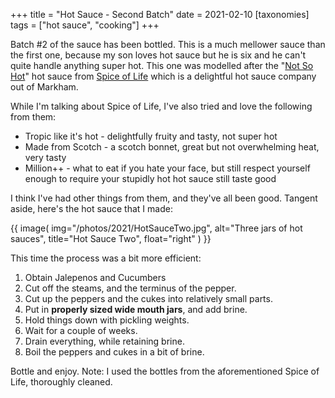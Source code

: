 +++
title = "Hot Sauce - Second Batch"
date = 2021-02-10
[taxonomies]
tags = ["hot sauce", "cooking"]
+++

Batch #2 of the sauce has been bottled. This is a much mellower sauce than the first one, because my son loves hot sauce
but he is six and he can't quite handle anything super hot. This one was modelled after the 
"[Not So Hot](https://spiceoflifeselections.com/collections/all-products/products/not-so-hot)" hot sauce from 
[Spice of Life](https://spiceoflifeselections.com/) which is a delightful hot sauce company out of Markham. 

While I'm talking about Spice of Life, I've also tried and love the following from them:

* Tropic like it's hot - delightfully fruity and tasty, not super hot
* Made from Scotch - a scotch bonnet, great but not overwhelming heat, very tasty
* Million++ - what to eat if you hate your face, but still respect yourself enough to require your stupidly hot hot 
  sauce still taste good
  
I think I've had other things from them, and they've all been good. Tangent aside, here's the hot sauce that I made:

{{ image(
  img="/photos/2021/HotSauceTwo.jpg",
  alt="Three jars of hot sauces",
  title="Hot Sauce Two",
  float="right"
) }}

This time the process was a bit more efficient:

1. Obtain Jalepenos and Cucumbers
2. Cut off the steams, and the terminus of the pepper.
3. Cut up the peppers and the cukes into relatively small parts.
4. Put in **properly sized wide mouth jars**, and add brine.
5. Hold things down with pickling weights.
6. Wait for a couple of weeks.
7. Drain everything, while retaining brine.
8. Boil the peppers and cukes in a bit of brine.

Bottle and enjoy. Note: I used the bottles from the aforementioned Spice of Life, thoroughly cleaned.
